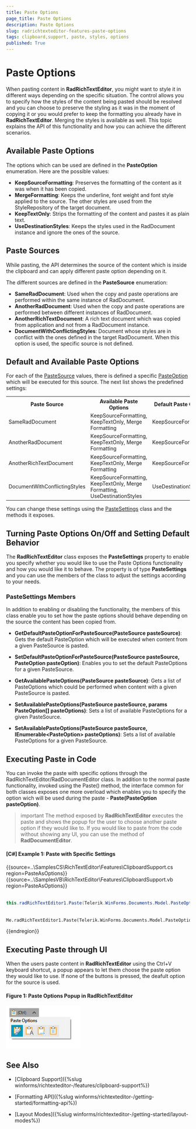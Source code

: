 ```yaml
---
title: Paste Options
page_title: Paste Options
description: Paste Options
slug: radrichtexteditor-features-paste-options
tags: clipboard,support, paste, styles, options
published: True
---
```


# Paste Options

When pasting content in **RadRichTextEditor**, you might want to style it in different ways depending on the specific situation. The control allows you to specify how the styles of the content being pasted should be resolved and you can choose to preserve the styling as it was in the moment of copying it or you would prefer to keep the formatting you already have in **RadRichTextEditor**. Merging the styles is available as well. This topic explains the API of this functionality and how you can achieve the different scenarios.

## Available Paste Options

The options which can be used are defined in the **PasteOption** enumeration. Here are the possible values:

* **KeepSourceFormatting**: Preserves the formatting of the content as it was when it has been copied.
* **MergeFormatting**: Keeps the underline, font weight and font style applied to the source. The other styles are used from the StyleRepository of the target document.
* **KeepTextOnly**: Strips the formatting of the content and pastes it as plain text.
* **UseDestinationStyles**: Keeps the styles used in the RadDocument instance and ignore the ones of the source.

## Paste Sources

While pasting, the API determines the source of the content which is inside the clipboard and can apply different paste option depending on it. 

The different sources are defined in the **PasteSource** enumeration:

* **SameRadDocument**: Used when the copy and paste operations are performed within the same instance of RadDocument.
* **AnotherRadDocument**: Used when the copy and paste operations are performed between different instances of RadDocument.
* **AnotherRichTextDocument**: A rich text document which was copied from application and not from a RadDocument instance.
* **DocumentWithConflictingStyles**: Document whose styles are in conflict with the ones defined in the target RadDocument. When this option is used, the specific source is not defined.

## Default and Available Paste Options

For each of the [PasteSource](#paste-sources) values, there is defined a specific [PasteOption](#available-paste-options) which will be executed for this source. The next list shows the predefined settings:

<table>
<tr><th>Paste Source</th><th>Available Paste Options</th><th>Default Paste Option</th></tr>
<tr><td>SameRadDocument</td><td>KeepSourceFormatting, KeepTextOnly, Merge Formatting</td><td>KeepSourceFormatting</td></tr>
<tr><td>AnotherRadDocument</td><td>KeepSourceFormatting, KeepTextOnly, Merge Formatting</td><td>KeepSourceFormatting</td></tr>
<tr><td>AnotherRichTextDocument</td><td>KeepSourceFormatting, KeepTextOnly, Merge Formatting</td><td>KeepSourceFormatting</td></tr>
<tr><td>DocumentWithConflictingStyles</td><td>KeepSourceFormatting, KeepTextOnly, Merge Formatting, UseDestinationStyles</td><td>UseDestinationStyles</td></tr>
</table>

You can change these settings using the [PasteSettings](#pastesettings-members) class and the methods it exposes.

## Turning Paste Options On/Off and Setting Default Behavior

The **RadRichTextEditor** class exposes the **PasteSettings** property to enable you specify whether you would like to use the Paste Options functionality and how you would like it to behave. The property is of type **PasteSettings** and you can use the members of the class to adjust the settings according to your needs.

### PasteSettings Members

In addition to enabling or disabling the functionality, the members of this class enable you to set how the paste options should behave depending on the source the content has been copied from.

- **GetDefaultPasteOptionForPasteSource(PasteSource pasteSource)**: Gets the default PasteOption which will be executed when content from a given PasteSource is pasted.

- **SetDefaultPasteOptionForPasteSource(PasteSource pasteSource, PasteOption pasteOption)**: Enables you to set the default PasteOptions for a given PasteSource.

- **GetAvailablePasteOptions(PasteSource pasteSource)**: Gets a list of PasteOptions which could be performed when content with a given PasteSource is pasted.

- **SetAvailablePasteOptions(PasteSource pasteSource, params PasteOption[] pasteOptions)**: Sets a list of available PasteOptions for a given PasteSource.

- **SetAvailablePasteOptions(PasteSource pasteSource, IEnumerable&lt;PasteOption&gt; pasteOptions)**: Sets a list of available PasteOptions for a given PasteSource.

## Executing Paste in Code

You can invoke the paste with specific options through the RadRichTextEditor/RadDocumentEditor class. In addition to the normal paste functionality, invoked using the Paste() method, the interface common for both classes exposes one more overload which enables you to specify the option wich will be used during the paste - **Paste(PasteOption pasteOption)**.

>important The method exposed by **RadRichTextEditor** executes the paste and shows the popup for the user to choose another paste option if they would like to. If you would like to paste from the code without showing any UI, you can use the method of **RadDocumentEditor**.

#### [C#] Example 1: Paste with Specific Settings

{{source=..\SamplesCS\RichTextEditor\Features\ClipboardSupport.cs region=PasteAsOptions}} 
{{source=..\SamplesVB\RichTextEditor\Features\ClipboardSupport.vb region=PasteAsOptions}} 

````C#

this.radRichTextEditor1.Paste(Telerik.WinForms.Documents.Model.PasteOption.MergeFormatting);

````
````VB.NET

Me.radRichTextEditor1.Paste(Telerik.WinForms.Documents.Model.PasteOption.MergeFormatting)      

````

{{endregion}} 


## Executing Paste through UI

When the users paste content in **RadRichTextEditor** using the Ctrl+V keyboard shortcut, a popup appears to let them choose the paste option they would like to use. If none of the buttons is pressed, the deafult option for the source is used. 

#### Figure 1: Paste Options Popup in RadRichTextEditor

![Paste Options Popup in RadRichTextEditor](images/radrichtexteditor-features-paste-options001.png)


## See Also

 * [Clipboard Support]({%slug winforms/richtexteditor-/features/clipboard-support%})
 
 * [Formatting API]({%slug winforms/richtexteditor-/getting-started/formatting-api%})

 * [Layout Modes]({%slug winforms/richtexteditor-/getting-started/layout-modes%})